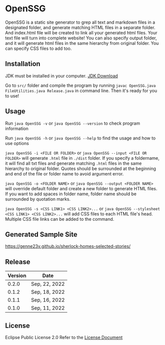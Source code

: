 # OpenSSG
OpenSSG is a static site generator to grep all text and markdown files in a designated folder, and generate matching HTML files in a separate folder. And index.html file will be created to link all your generated html files. Your text file will turn into complete website! You can also specify output folder, and it will generate html files in the same hierarchy from original folder. You can specify CSS files to add too. 

## Installation
JDK must be installed in your computer. [JDK Download](https://www.oracle.com/java/technologies/downloads/)

Go to `src/` folder and compile the program by running `javac OpenSSG.java FileUtilities.java Release.java` in command line. Then it's ready for you to use! 

## Usage
Run `java OpenSSG -v` or `java OpenSSG --version` to check program information

Run `java OpenSSG -h` or `java OpenSSG --help` to find the usage and how to use options

`java OpenSSG -i <FILE OR FOLDER>` or `java OpenSSG --input <FILE OR FOLDER>` will generate `.html` file in `./dist` folder. If you specify a foldername, it will find all txt files and generate matching `.html` files in the same hierarchy to original folder. Quotes should be surrounded at the beginning and end of the file or folder name to avoid argument error.

`java OpenSSG -o <FOLDER NAME>` or `java OpenSSG --output <FOLDER NAME>` will override default folder and create a new folder to generate HTML files. If you want to add spaces in folder name, folder name should be surrounded by quotation marks. 

`java OpenSSG -s <CSS LINK1> <CSS LINK2>...` or `java OpenSSG --stylesheet <CSS LINK1> <CSS LINK2>...` will add CSS files to each HTML file's head. Multiple CSS file links can be added to the command.

## Generated Sample Site 
https://genne23v.github.io/sherlock-homes-selected-stories/

## Release
| Version | Date          |
|--------|---------------|
| 0.2.0  | Sep, 22, 2022 |
| 0.1.2  | Sep, 18, 2022 |
| 0.1.1  | Sep, 16, 2022 |
| 0.1.0  | Sep, 11, 2022 |



## License
Eclipse Public License 2.0
Refer to the [License Document](https://github.com/Genne23v/wk-ssg/blob/master/LICENSE)
